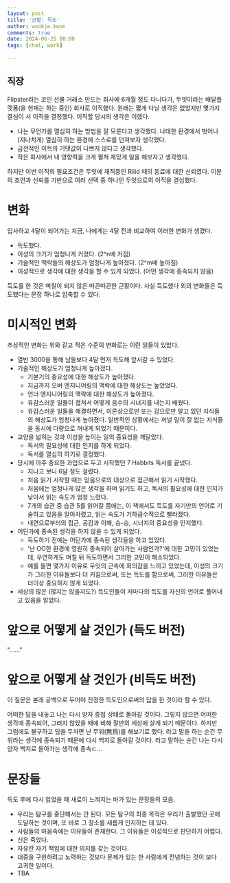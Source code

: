 ```yaml
---  
layout: post  
title: '근황: 득도'  
author: wookje.kwon  
comments: true  
date: 2024-06-25 00:00  
tags: [chat, work]  
  
---  
```


## 직장

Flipster라는 코인 선물 거래소 만드는 회사에 6개월 정도 다니다가, 두잇이라는 배달플랫폼(을 현재는 하는 중인) 회사로 이직했다. 원래는 짧게 다닐 생각은 없었지만 몇가지 결심이 서 이직을 결정했다. 이직할 당시의 생각은 이랬다.

- 나는 무언가를 열심히 하는 방법을 잘 모른다고 생각했다. 나태한 환경에서 벗어나 (지나치게) 열심히 하는 환경에 스스로를 던져보자 생각했다.
- 금전적인 이득의 기댓값이 나쁘지 않다고 생각했다.
- 작은 회사에서 내 영향력을 크게 펼쳐 재밌게 일을 해보자고 생각했다.

하지만 이번 이직의 필요조건은 두잇에 재직중인 Riiid 때의 동료에 대한 신뢰였다. 이분의 조언과 신뢰를 기반으로 여러 선택 중 하나인 두잇으로의 이직을 결심했다.

# 변화

입사하고 4달이 되어가는 지금, 나에게는 4달 전과 비교하여 이러한 변화가 생겼다.

- 득도했다.
- 이성의 크기가 엄청나게 커졌다. (2^n배 커짐)
- 기술적인 맥락들의 해상도가 엄청나게 높아졌다. (2^m배 높아짐)
- 이성적으로 생각에 대한 생각을 할 수 있게 되었다. (어떤 생각에 종속되지 않음)

득도를 한 것은 며칠이 되지 않은 따끈따끈한 근황이다. 사실 득도했다 외의 변화들은 득도했다는 문장 하나로 압축할 수 있다.

# 미시적인 변화

추상적인 변화는 위와 같고 작은 수준의 변화로는 이런 일들이 있었다.

- 열반 3000을 통해 남들보다 4달 먼저 득도해 앞서갈 수 있었다.
- 기술적인 해상도가 엄청나게 높아졌다.
    - 기본기의 중요성에 대한 해상도가 높아졌다.
    - 지금까지 오버 엔지니어링의 맥락에 대한 해상도는 높았었다.
    - 언더 엔지니어링의 맥락에 대한 해상도가 높아졌다.
    - 유감스러운 일들이 겹쳐서 어떻게 음수의 시너지를 내는지 배웠다.
    - 유감스러운 일들을 해결하면서, 이론상으로만 또는 감으로만 알고 있던 지식들의 해상도가 엄청나게 높아졌다. 일반적인 상황에서는 꺼낼 일이 잘 없는 지식들을 동시에 다량으로 꺼내게 되었기 때문이다.
- 교양을 넓히는 것과 이성을 높이는 일의 중요성을 깨달았다.
    - 독서의 필요성에 대한 인지를 하게 되었다.
    - 독서를 열심히 하기로 결정했다.
- 당시에 아주 중요한 과업으로 두고 시작했던 7 Habbits 독서를 끝냈다.
    - 지나고 보니 6달 정도 걸렸다.
    - 처음 읽기 시작할 때는 믿음으로의 대상으로 접근해서 읽기 시작했다.
    - 처음에는 엄청나게 많은 생각을 하며 읽기도 하고, 독서의 필요성에 대한 인지가 낮아서 읽는 속도가 엄청 느렸다.
    - 7개의 습관 중 습관 5를 읽어갈 쯤에는, 이 책에서도 득도를 자기만의 언어로 기술하고 있음을 알아차렸고, 읽는 속도가 기하급수적으로 빨라졌다.
    - 내면으로부터의 접근, 공감과 이해, 승-승, 시너지의 중요성을 인지했다.
- 어딘가에 종속된 생각을 하지 않을 수 있게 되었다.
    - 득도하기 전에는 어딘가에 종속된 생각들을 하고 있었다.
    - '난 OO한 환경에 영원히 종속되어 살아가는 사람인가?'에 대한 고민이 있었는데, 우연하게도 며칠 뒤 득도하면서 그러한 고민이 해소되었다.
    - 예를 들면 몇가지 이유로 두잇의 근속에 회의감을 느끼고 있었는데, 이성의 크기가 그러한 이유들보다 더 커짐으로써, 또는 득도를 함으로써, 그러한 이유들은 더이상 중요하지 않게 되었다.
- 세상의 많은 (많지는 않을지도?) 득도인들이 저마다의 득도를 자신의 언어로 풀어내고 있음을 알았다.

# 앞으로 어떻게 살 것인가 (득도 버전)

"......"

# 앞으로 어떻게 살 것인가 (비득도 버전)

이 질문은 본래 공백으로 두어야 진정한 득도인으로써의 답을 한 것이라 할 수 있다.

어떠한 답을 내놓고 나는 다시 양자 중첩 상태로 돌아갈 것이다. 그렇지 않으면 어떠한 생각에 종속되어, 그러지 않았을 때에 비해 절반의 세상에 살게 되기 때문이다. 하지만 그럼에도 불구하고 답을 두자면 난 무위(無爲)를 해보기로 했다. 라고 말을 하는 순간 무위라는 생각에 종속되기 때문에 다시 백지로 돌아갈 것이다. 라고 말하는 순간 나는 다시 양자 백지로 돌아가는 생각에 종속ㄷ...

# 문장들

득도 후에 다시 읽었을 때 새로이 느껴지는 바가 있는 문장들의 모음.

- 우리는 탐구를 중단해서는 안 된다. 모든 탐구의 최종 목적은 우리가 출발했던 곳에 도달하는 것이며, 또 바로 그 장소를 새롭게 인지하는 데 있다.
- 사람들의 마음속에는 이유들이 존재한다. 그 이유들은 이성적으로 판단하기 어렵다.
- 신은 죽었다.
- 자유란 자기 책임에 대한 의지를 갖는 것이다.
- 대중을 구원하려고 노력하는 것보다 문제가 있는 한 사람에게 전념하는 것이 보다 고귀한 일이다.
- TBA

